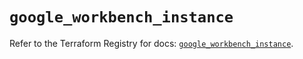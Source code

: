 # `google_workbench_instance`

Refer to the Terraform Registry for docs: [`google_workbench_instance`](https://registry.terraform.io/providers/hashicorp/google-beta/5.39.0/docs/resources/google_workbench_instance).
